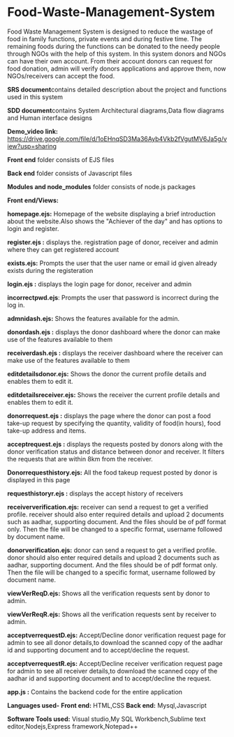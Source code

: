 # Food-Waste-Management-System
Food Waste Management System is designed to reduce the wastage of food in family functions, private events and during festive time.  The remaining foods during the functions can be donated to the needy people through NGOs with the help of this system. In this system donors and NGOs can have their own account. From their account donors can request for food donation, admin will verify donors applications and approve them, now NGOs/receivers can accept the food. 

**SRS document**contains detailed description about the project and functions used in this system

**SDD document**contains System Architectural diagrams,Data flow diagrams and Human interface designs

**Demo_video link:**
https://drive.google.com/file/d/1oEHnqSD3Ma36Ayb4Vkb2fVgutMV6Ja5g/view?usp=sharing

**Front end** folder consists of EJS files

**Back end** folder consists of Javascript files

**Modules and node_modules** folder consists of node.js packages

**Front end/Views:**

**homepage.ejs:** Homepage of the website displaying a brief introduction about the website.Also shows the "Achiever of the day" and has options to login and register.

**register.ejs :** displays the. registration page of donor, receiver and admin where they can get registered account

**exists.ejs:** Prompts the user that the user name or email id given already exists during the registeration

**login.ejs :** displays the login page for donor, receiver and admin

**incorrectpwd.ejs**: Prompts the user that password is incorrect during the log in.

**admnidash.ejs:** Shows the features available for the admin.

**donordash.ejs :** displays the donor dashboard where the donor can make use of the features available to them

**receiverdash.ejs :** displays the receiver dashboard where the receiver can make use of the features available to them

**editdetailsdonor.ejs:** Shows the donor the current profile details and enables them to edit it.

**editdetailsreceiver.ejs:** Shows the receiver the current profile details and enables them to edit it.

**donorrequest.ejs :** displays the page where the donor can post a food take-up request by specifying the quantity, validity of food(in hours), food take-up address and items.

**acceptrequest.ejs :** displays the requests posted by donors along with the donor verification status and distance between donor and receiver. It filters the requests that are within 8km from the receiver.

**Donorrequesthistory.ejs:** All the food takeup request posted by donor is displayed in this page

**requesthistoryr.ejs :** displays the accept history of receivers

**receiververification.ejs:** receiver can send a request to get a verified profile. receiver should also enter required details and upload 2 documents such as aadhar, supporting document. And the files should be of pdf format only. Then the file will be changed to a specific format, username followed by document name.

**donorverification.ejs:** donor can send a request to get a verified profile. donor should also enter required details and upload 2 documents such as aadhar, supporting document. And the files should be of pdf format only. Then the file will be changed to a specific format, username followed by document name.

**viewVerReqD.ejs:** Shows all the verification requests sent by donor to admin.

**viewVerReqR.ejs:** Shows all the verification requests sent by receiver to admin.

**acceptverrequestD.ejs:** Accept/Decline donor verification request page for admin to see all donor details,to download the scanned copy of the aadhar id and supporting document and to accept/decline the request.

**acceptverrequestR.ejs:** Accept/Decline receiver verification request page for admin to see all receiver details,to download the scanned copy of the aadhar id and supporting document and to accept/decline the request.

**app.js :** Contains the backend code for the entire application

**Languages used-**
         **Front end:** HTML,CSS
         **Back end:** Mysql,Javascript

**Software Tools used:** Visual studio,My SQL Workbench,Sublime text editor,Nodejs,Express framework,Notepad++ 
